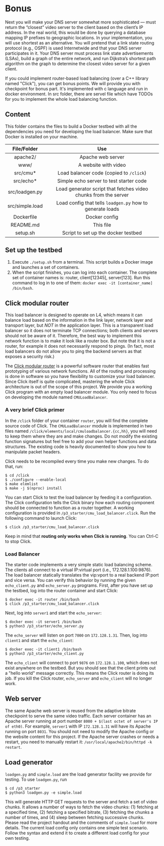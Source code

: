 # Bonus

Next you will make your DNS server somewhat more sophisticated — must return the “closest” video server to the client based on the client’s IP address. In the real world, this would be done by querying a database mapping IP prefixes to geographic locations. In your implementation, you will use shortest as an alternative. You will pretend that a link state routing protocol (e.g., OSPF) is used Internetwide and that your DNS server participates in it. Your DNS server must process link state advertisements (LSAs), build a graph of the entire network, and run Dijkstra’s shortest path algorithm on the graph to determine the closest video server for a given client.

If you could implement router-based load balancing (over a C++ library named "Click"), you can get bonus points. We will provide you with checkpoint for bonus part. It's implemented with c language and run in docker environment. In src folder, there are servel file which have TODOs for you to implement the whole load balancing function.

## Content

This folder contains the files to build a Docker testbed with all the dependencies you need for developing the load balancer. Make sure that Docker is installed on your machine. 

| File/Folder | Use                                     |
| :---------: | :-------------------------------------: |
| apache2/    | Apache web server                       |
| www/        | A website with video                    |
| src/cmu*    | Load balancer code (copied to `/click`) |
| src/echo*   | Simple echo server to test starter code |
| src/loadgen.py | Load generator script that fetches video chunks from the server |
| src/simple.load | Load config that tells `loadgen.py` how to generate loads |
| Dockerfile  | Docker config                           |
| README.md   | This file                               |
| setup.sh    | Script to set up the docker testbed     |

## Set up the testbed
  1. Execute `./setup.sh` from a terminal. This script builds a Docker image and
    launches a set of containers.
  2. When the script finishes, you can log into each container. The complete
    set of container names is: router, client[12345], server[123]. Run this
    command to log in to one of them:
    `docker exec -it [container_name] /bin/bash`.

## Click modular router
This load balancer is designed to operate on L4, which means it can balance
load based on the information in the link layer, network layer and transport layer,
but *NOT* in the application layer.
This is a transparent load balancer so it does not terminate TCP connections;
both clients and servers should not be aware of it. Therefore, the best way to
implement this network function is to make it look like a router box. But note
that it is not a router, for example it does not necessarily respond to pings.
(In fact, most load balancers do not allow you to ping the backend servers as 
that exposes a security risk.)

The [Click modular router](https://github.com/kohler/click#readme) is a powerful
software router that enables fast prototyping of various network functions. All
of the routing and processing is done in software so you have 
flexibility to customize your load balancer. Since Click itself is quite
complicated, mastering the whole Click architecture is out of the scope of this
project. We provide you a working Click program with an empty load balancer
module. You only need to focus on developing the module named `CMULoadBalancer`.

### A very brief Click primer
In the `/click` folder of your container `router`, you will find the complete
source code of Click. The `CMULoadBalancer` module is implemented in two files
named `/click/elements/local/cmuloadbalancer.{cc,hh}`, you will need to keep
them where they are and make changes. Do not modify the existing function
signatures but feel free to add your own helper functions and data structures.
The existing code is heavily documented to show you how to manipulate packet
headers.

Click needs to be recompiled every time you make new changes. To do that, run:
```
$ cd /click
$ ./configure --enable-local
$ make elemlist
$ make -j $(nproc) install
```

You can start Click to test the load balancer by feeding it a configuration. The
Click configuration tells the Click binary how each routing component should be
connected to function as a router together. A working configuration is provided
in `/p3_starter/cmu_load_balancer.click`. Run the following command to launch
Click:
```
$ click /p3_starter/cmu_load_balancer.click
```
Keep in mind that **routing only works when Click is running**. You can Ctrl-C to
stop Click.

### Load Balancer
The starter code implements a very simple static load balancing scheme. The
clients all connect to a virtual IP:virtual port (i.e., 172.128.1.100:9876). The
load balancer statically translates the vip:vport to a real backend IP:port and
vice versa. You can verify this behavior by running the given `echo_client.py`
and `echo_server.py` programs.
First, after you have set up the testbed, log into the router container and start Click:
```
$ docker exec -it router /bin/bash
$ click /p3_starter/cmu_load_balancer.click
```
Next, log into `server1` and start the `echo_server`:
```
$ docker exec -it server1 /bin/bash
$ python3 /p3_starter/echo_server.py
```
The `echo_server` will listen on port `7000` on `172.128.1.31`. Then, log into
`client1` and start the `echo_client`:
```
$ docker exec -it client1 /bin/bash
$ python3 /p3_starter/echo_client.py
```
The `echo_client` will connect to port `9876` on `172.128.1.100`, which does not
exist anywhere on the testbed. But you should see that the client prints out a
"hello world" message correctly. This means the Click router is doing its job.
If you kill the Click router, `echo_server` and `echo_client` will no longer
work.

## Web server
The same Apache web server is reused from the adaptive bitrate checkpoint to serve
the same video traffic. Each server container has an Apache server running at
port number `8000 + $(last octet of server's IP of eth0)`. For example,
`server1` with IP `172.128.1.31` will have its Apache running on port `8031`.
You should not need to modify the Apache config or the website content for this
project. If the Apache server crashes or needs a restart, you need to manually
restart it: `/usr/local/apache2/bin/httpd -k restart`.

## Load generator
`loadgen.py` and `simple.load` are the load generator facility we provide for
testing. To use `loadgen.py`, run
```
$ cd /p3_starter
$ python3 loadgen.py -e simple.load
```
This will generate HTTP GET requests to the server and fetch a set of video
chunks. It allows a number of ways to fetch the video chunks: (1) fetching at
a specified time, (2) fetching a specified bitrate, (3) fetching the chunks a
number of times, and (4) sleep between fetching successive chunks. Please read the project handout and the
comments of `simple.load` for more details. The current load config only contains
one simple test scenario. Follow the syntax and extend it to create a different load
config for your own testing.
